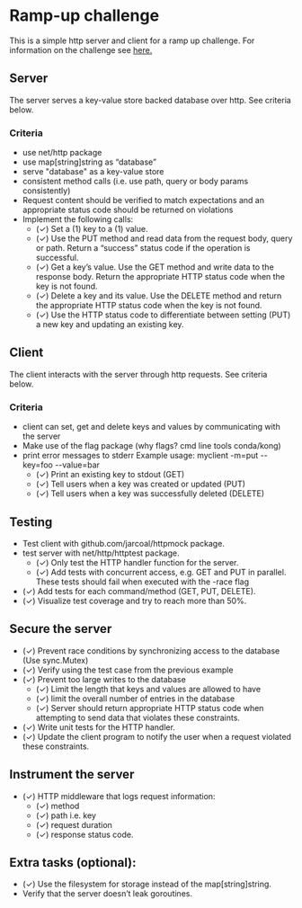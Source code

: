 # Ramp-up challenge
This is a simple http server and client for a ramp up challenge.
For information on the challenge see [here.](https://docs.google.com/document/d/1BtVU34iuoQEs9B9N6QOl20nF1WM_e_OOyWrm1eelf-s/edit#heading=h.rxmn8ufj7ae2)

## Server
The server serves a key-value store backed database over http.
See criteria below.

### Criteria
* use net/http package 
* use map[string]string as “database” 
* serve "database" as a key-value store
* consistent method calls (i.e. use path, query or body params consistently)
* Request content should be verified to match expectations and an appropriate status code should be returned on violations
* Implement the following calls:
  * (✓) Set a (1) key to a (1) value.
  * (✓) Use the PUT method and read data from the request body, query or path. Return a “success” status code if the operation is successful.
  * (✓) Get a key’s value. Use the GET method and write data to the response body. Return the appropriate HTTP status code when the key is not found.
  * (✓) Delete a key and its value. Use the DELETE method and return the appropriate HTTP status code when the key is not found.
  * (✓) Use the HTTP status code to differentiate between setting (PUT) a new key and updating an existing key.

## Client
The client interacts with the server through http requests.
See criteria below.

### Criteria
* client can set, get and delete keys and values by communicating with the server
* Make use of the flag package (why flags? cmd line tools conda/kong)
* print error messages to stderr
Example usage: myclient -m=put --key=foo --value=bar
  * (✓) Print an existing key to stdout (GET)
  * (✓) Tell users when a key was created or updated (PUT)
  * (✓) Tell users when a key was successfully deleted (DELETE)

## Testing
* Test client with github.com/jarcoal/httpmock package.
* test server with net/http/httptest package. 
  * (✓) Only test the HTTP handler function for the server.
  * (✓) Add tests with concurrent access, e.g. GET and PUT in parallel. These tests should fail when executed with the -race flag
* (✓) Add tests for each command/method (GET, PUT, DELETE).
* (✓) Visualize test coverage and try to reach more than 50%.

## Secure the server
* (✓) Prevent race conditions by synchronizing access to the database (Use sync.Mutex)
* (✓) Verify using the test case from the previous example
* (✓) Prevent too large writes to the database
  * (✓) Limit the length that keys and values are allowed to have 
  * (✓) limit the overall number of entries in the database
  * (✓) Server should return appropriate HTTP status code when attempting to send data that violates these constraints.
* (✓) Write unit tests for the HTTP handler.
* (✓) Update the client program to notify the user when a request violated these constraints.

## Instrument the server
* (✓) HTTP middleware that logs request information:
  * (✓) method 
  * (✓) path i.e. key
  * (✓) request duration 
  * (✓) response status code.

## Extra tasks (optional):
* (✓) Use the filesystem for storage instead of the map[string]string.
* Verify that the server doesn’t leak goroutines.


